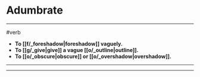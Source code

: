 # Adumbrate
---
#verb
- **To [[f/_foreshadow|foreshadow]] vaguely.**
- **To [[g/_give|give]] a vague [[o/_outline|outline]].**
- **To [[o/_obscure|obscure]] or [[o/_overshadow|overshadow]].**
---
---
